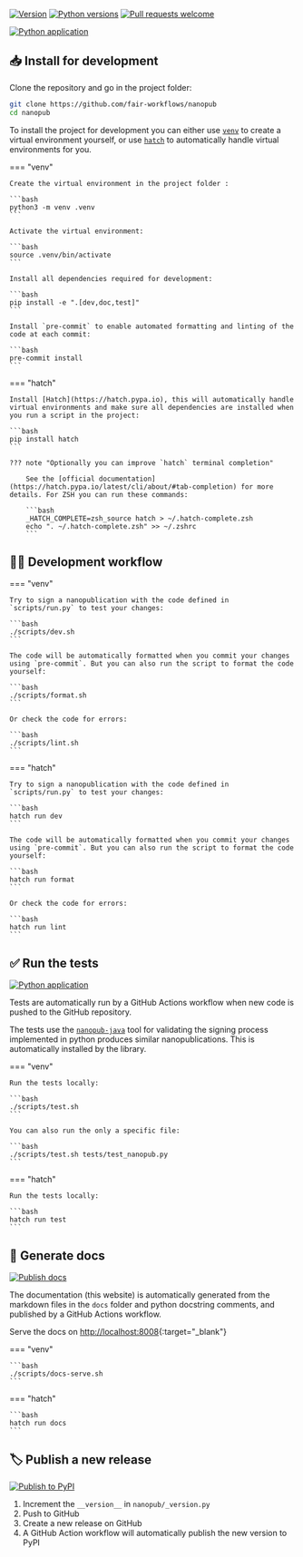 [![Version](https://img.shields.io/pypi/v/nanopub)](https://pypi.org/project/nanopub) [![Python versions](https://img.shields.io/pypi/pyversions/nanopub)](https://pypi.org/project/nanopub) [![Pull requests welcome](https://img.shields.io/badge/pull%20requests-welcome-brightgreen)](https://github.com/fair-workflows/nanopub/fork)

[![Python application](https://github.com/fair-workflows/nanopub/actions/workflows/build.yml/badge.svg)](https://github.com/fair-workflows/nanopub/actions/workflows/build.yml)


## 📥 Install for development

Clone the repository and go in the project folder:

```bash
git clone https://github.com/fair-workflows/nanopub
cd nanopub
```

To install the project for development you can either use [`venv`](https://docs.python.org/3/library/venv.html) to create a virtual environment yourself, or use [`hatch`](https://hatch.pypa.io) to automatically handle virtual environments for you.

=== "venv"

    Create the virtual environment in the project folder :
    
    ```bash
    python3 -m venv .venv
    ```
    
    Activate the virtual environment:
    
    ```bash
    source .venv/bin/activate
    ```
    
    Install all dependencies required for development:
    
    ```bash
    pip install -e ".[dev,doc,test]"
    ```
    
    Install `pre-commit` to enable automated formatting and linting of the code at each commit:
    
    ```bash
    pre-commit install
    ```

=== "hatch"

    Install [Hatch](https://hatch.pypa.io), this will automatically handle virtual environments and make sure all dependencies are installed when you run a script in the project:
    
    ```bash
    pip install hatch
    ```
    
    ??? note "Optionally you can improve `hatch` terminal completion"
    
        See the [official documentation](https://hatch.pypa.io/latest/cli/about/#tab-completion) for more details. For ZSH you can run these commands:
    
        ```bash
        _HATCH_COMPLETE=zsh_source hatch > ~/.hatch-complete.zsh
        echo ". ~/.hatch-complete.zsh" >> ~/.zshrc
        ```


## 🧑‍💻 Development workflow

=== "venv"

    Try to sign a nanopublication with the code defined in `scripts/run.py` to test your changes:
    
    ```bash
    ./scripts/dev.sh
    ```
    
    The code will be automatically formatted when you commit your changes using `pre-commit`. But you can also run the script to format the code yourself:
    
    ```bash
    ./scripts/format.sh
    ```
    
    Or check the code for errors:
    
    ```bash
    ./scripts/lint.sh
    ```

=== "hatch"

    Try to sign a nanopublication with the code defined in `scripts/run.py` to test your changes:
    
    ```bash
    hatch run dev
    ```
    
    The code will be automatically formatted when you commit your changes using `pre-commit`. But you can also run the script to format the code yourself:
    
    ```bash
    hatch run format
    ```
    
    Or check the code for errors:
    
    ```bash
    hatch run lint
    ```


## ✅ Run the tests

[![Python application](https://github.com/fair-workflows/nanopub/actions/workflows/build.yml/badge.svg)](https://github.com/fair-workflows/nanopub/actions/workflows/build.yml)

Tests are automatically run by a GitHub Actions workflow when new code is pushed to the GitHub repository.

The tests use the [```nanopub-java```](https://github.com/Nanopublication/nanopub-java) tool for validating the signing process implemented in python produces similar nanopublications. This is automatically installed by the library.

=== "venv"

	Run the tests locally:
	
	```bash
	./scripts/test.sh
	```
	
	You can also run the only a specific file:
	
	```bash
	./scripts/test.sh tests/test_nanopub.py
	```

=== "hatch"

	Run the tests locally:
	
	```bash
	hatch run test
	```


## 📖 Generate docs

[![Publish docs](https://github.com/fair-workflows/nanopub/actions/workflows/deploy-docs.yml/badge.svg)](https://github.com/fair-workflows/nanopub/actions/workflows/deploy-docs.yml)

The documentation (this website) is automatically generated from the markdown files in the `docs` folder and python docstring comments, and published by a GitHub Actions workflow.

Serve the docs on [http://localhost:8008](http://localhost:8008){:target="_blank"}

=== "venv"

    ```bash
    ./scripts/docs-serve.sh
    ```

=== "hatch"

    ```bash
    hatch run docs
    ```


## 🏷️ Publish a new release

[![Publish to PyPI](https://github.com/fair-workflows/nanopub/actions/workflows/pypi.yml/badge.svg)](https://github.com/fair-workflows/nanopub/actions/workflows/pypi.yml)

1. Increment the `__version__` in `nanopub/_version.py`
2. Push to GitHub
3. Create a new release on GitHub
4. A GitHub Action workflow will automatically publish the new version to PyPI
